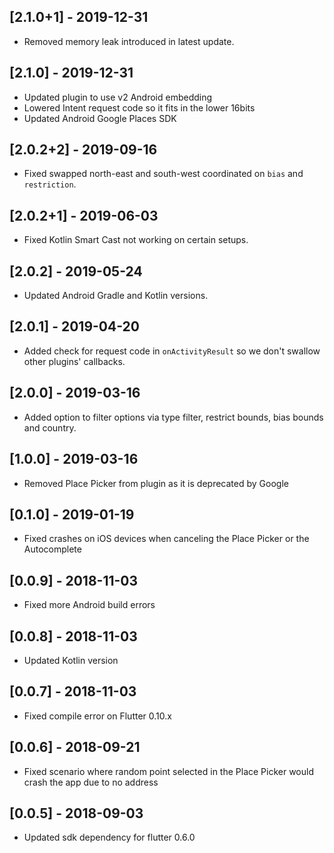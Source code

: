 ## [2.1.0+1] - 2019-12-31

* Removed memory leak introduced in latest update.

## [2.1.0] - 2019-12-31

* Updated plugin to use v2 Android embedding
* Lowered Intent request code so it fits in the lower 16bits
* Updated Android Google Places SDK

## [2.0.2+2] - 2019-09-16

* Fixed swapped north-east and south-west coordinated on `bias` and `restriction`.

## [2.0.2+1] - 2019-06-03

* Fixed Kotlin Smart Cast not working on certain setups.

## [2.0.2] - 2019-05-24

* Updated Android Gradle and Kotlin versions.

## [2.0.1] - 2019-04-20

* Added check for request code in `onActivityResult` so we don't swallow other plugins' callbacks.

## [2.0.0] - 2019-03-16

* Added option to filter options via type filter, restrict bounds, bias bounds and country.

## [1.0.0] - 2019-03-16

* Removed Place Picker from plugin as it is deprecated by Google

## [0.1.0] - 2019-01-19

* Fixed crashes on iOS devices when canceling the Place Picker or the Autocomplete

## [0.0.9] - 2018-11-03

* Fixed more Android build errors

## [0.0.8] - 2018-11-03

* Updated Kotlin version

## [0.0.7] - 2018-11-03

* Fixed compile error on Flutter 0.10.x

## [0.0.6] - 2018-09-21

* Fixed scenario where random point selected in the Place Picker would crash the app due to no address

## [0.0.5] - 2018-09-03

* Updated sdk dependency for flutter 0.6.0
